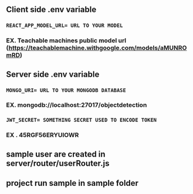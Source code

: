 
## Client side .env variable 

### `REACT_APP_MODEL_URL= URL TO YOUR MODEL`  
### EX. Teachable machines public model url (https://teachablemachine.withgoogle.com/models/aMUNROmRD)

 


## Server side .env variable 

### `MONGO_URI= URL TO YOUR MONGODB DATABASE`
### EX. mongodb://localhost:27017/objectdetection

### `JWT_SECRET= SOMETHING SECRET USED TO ENCODE TOKEN`  
### EX . 45RGF56ERYUIOWR


## sample user are created in server/router/userRouter.js
## project run sample in sample folder